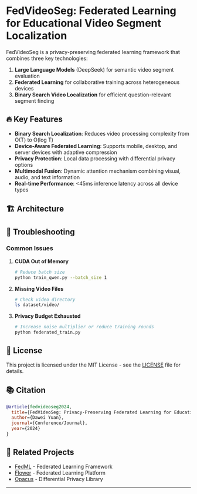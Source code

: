 # FedVideoSeg: Federated Learning for Educational Video Segment Localization

FedVideoSeg is a privacy-preserving federated learning framework that combines three key technologies:
1. **Large Language Models** (DeepSeek) for semantic video segment evaluation
2. **Federated Learning** for collaborative training across heterogeneous devices
3. **Binary Search Video Localization** for efficient question-relevant segment finding

## 🔥 Key Features

- **Binary Search Localization**: Reduces video processing complexity from O(T) to O(log T)
- **Device-Aware Federated Learning**: Supports mobile, desktop, and server devices with adaptive compression
- **Privacy Protection**: Local data processing with differential privacy options
- **Multimodal Fusion**: Dynamic attention mechanism combining visual, audio, and text information
- **Real-time Performance**: <45ms inference latency across all device types

## 🏗️ Architecture


## 🔧 Troubleshooting

### Common Issues

1. **CUDA Out of Memory**
   ```bash
   # Reduce batch size
   python train_qwen.py --batch_size 1
   ```

2. **Missing Video Files**
   ```bash
   # Check video directory
   ls dataset/video/
   ```

3. **Privacy Budget Exhausted**
   ```bash
   # Increase noise multiplier or reduce training rounds
   python federated_train.py
   ```


## 📄 License

This project is licensed under the MIT License - see the [LICENSE](LICENSE) file for details.

## 📚 Citation

```bibtex
@article{fedvideoseg2024,
  title={FedVideoSeg: Privacy-Preserving Federated Learning for Educational Video Segment Localization},
  author={Dawei Yuan},
  journal={Conference/Journal},
  year={2024}
}
```

## 🔗 Related Projects

- [FedML](https://github.com/FedML-AI/FedML) - Federated Learning Framework
- [Flower](https://github.com/adap/flower) - Federated Learning Platform
- [Opacus](https://github.com/pytorch/opacus) - Differential Privacy Library

---

